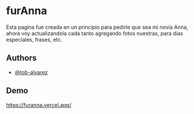 
# furAnna

Esta pagina fue creada en un principio para pedirle que sea mi novia Anna, ahora voy actualizandola cada tanto agregando fotos nuestras, para dias especiales, frases, etc.


## Authors

- [@tob-alvarez](https://www.github.com/tob-alvarez)


## Demo

https://furanna.vercel.app/

